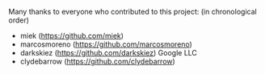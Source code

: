 Many thanks to everyone who contributed to this project:
(in chronological order)

- miek (https://github.com/miek)
- marcosmoreno (https://github.com/marcosmoreno)
- darkskiez (https://github.com/darkskiez) Google LLC
- clydebarrow (https://github.com/clydebarrow)
